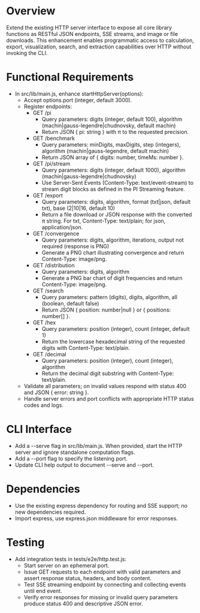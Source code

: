 # Overview

Extend the existing HTTP server interface to expose all core library functions as RESTful JSON endpoints, SSE streams, and image or file downloads. This enhancement enables programmatic access to calculation, export, visualization, search, and extraction capabilities over HTTP without invoking the CLI.

# Functional Requirements

- In src/lib/main.js, enhance startHttpServer(options):
  - Accept options.port (integer, default 3000).
  - Register endpoints:
    - GET /pi
      - Query parameters: digits (integer, default 100), algorithm (machin|gauss-legendre|chudnovsky, default machin)
      - Return JSON { pi: string } with π to the requested precision.
    - GET /benchmark
      - Query parameters: minDigits, maxDigits, step (integers), algorithm (machin|gauss-legendre, default machin)
      - Return JSON array of { digits: number, timeMs: number }.
    - GET /pi/stream
      - Query parameters: digits (integer, default 1000), algorithm (machin|gauss-legendre|chudnovsky)
      - Use Server-Sent Events (Content-Type: text/event-stream) to stream digit blocks as defined in the PI Streaming feature.
    - GET /export
      - Query parameters: digits, algorithm, format (txt|json, default txt), base (2|10|16, default 10)
      - Return a file download or JSON response with the converted π string. For txt, Content-Type: text/plain; for json, application/json.
    - GET /convergence
      - Query parameters: digits, algorithm, iterations, output not required (response is PNG)
      - Generate a PNG chart illustrating convergence and return Content-Type: image/png.
    - GET /distribution
      - Query parameters: digits, algorithm
      - Generate a PNG bar chart of digit frequencies and return Content-Type: image/png.
    - GET /search
      - Query parameters: pattern (digits), digits, algorithm, all (boolean, default false)
      - Return JSON { position: number|null } or { positions: number[] }.
    - GET /hex
      - Query parameters: position (integer), count (integer, default 1)
      - Return the lowercase hexadecimal string of the requested digits with Content-Type: text/plain.
    - GET /decimal
      - Query parameters: position (integer), count (integer), algorithm
      - Return the decimal digit substring with Content-Type: text/plain.
  - Validate all parameters; on invalid values respond with status 400 and JSON { error: string }.
  - Handle server errors and port conflicts with appropriate HTTP status codes and logs.

# CLI Interface

- Add a --serve flag in src/lib/main.js. When provided, start the HTTP server and ignore standalone computation flags.
- Add a --port <n> flag to specify the listening port.
- Update CLI help output to document --serve and --port.

# Dependencies

- Use the existing express dependency for routing and SSE support; no new dependencies required.
- Import express, use express.json middleware for error responses.

# Testing

- Add integration tests in tests/e2e/http.test.js:
  - Start server on an ephemeral port.
  - Issue GET requests to each endpoint with valid parameters and assert response status, headers, and body content.
  - Test SSE streaming endpoint by connecting and collecting events until end event.
  - Verify error responses for missing or invalid query parameters produce status 400 and descriptive JSON error.